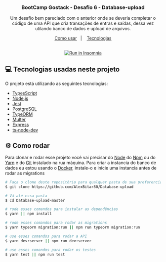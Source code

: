 <h3 align="center">
	BootCamp Gostack - Desafio 6 - Database-upload
</h3>
<p align="center">
  Um desafio bem pareciado com o anterior onde se deveria completar o código de uma API que cria transações de entras e saídas, dessa vez utilando banco de dados e upload de arquivos.
</p>

<p align="center">
  <a href="#gear-como-rodar">Como usar</a>&nbsp;&nbsp;&nbsp;|&nbsp;&nbsp;&nbsp;
  <a href="#computer-tecnologias-usadas-neste-projeto">Tecnologias</a>
</p>

</br>

<div align="center">
  <a href="https://insomnia.rest/run/?label=Desafio%20Database-upload&uri=https%3A%2F%2Fgithub.com%2FAlexBitar80%2FDatabase-upload%2Fblob%2Fmaster%2FInsomnia_2020-11-25.json" target="_blank"><img src="https://insomnia.rest/images/run.svg" alt="Run in Insomnia"></a>
</div>

## :computer: Tecnologias usadas neste projeto

O projeto está utilizando as seguintes tecnologias:

-  [TypesScript](https://www.typescriptlang.org/)
-  [Node.js](https://nodejs.org/en/)
-  [Jest](https://jestjs.io/)
-  [PostgreSQL](https://www.postgresql.org/)
-  [TypeORM](https://typeorm.io/#/)
-  [Multer](https://www.npmjs.com/package/multer)
-  [Express](https://expressjs.com/pt-br/)
-  [ts-node-dev](https://www.npmjs.com/package/ts-node-dev)

## :gear: Como rodar

Para clonar e rodar esse projeto você vai precisar do [Node](https://nodejs.org/en/) do [Npm](https://www.npmjs.com/get-npm) ou do [Yarn](https://yarnpkg.com/) e do [Git](https://git-scm.com/) instalado na rua máquina.
Para criar a instancia do banco de dados eu estou usando o [Docker](https://docs.docker.com/get-docker/), instale-o e inicie uma instancia antes de rodar as migrations

```bash
# Faça o clone deste repositório para qualquer pasta de sua preferencia
$ git clone https://github.com/AlexBitar80/Database-upload

# Vá até essa pasta
$ cd Database-upload-master

# rode esses comandos para instalar as dependências
$ yarn || npm install

# rode esses comandos para rodar as migrations
$ yarn typeorm migration:run || npm run typeorm migration:run

# use esses comandos para rodar a API
$ yarn dev:server || npm run dev:server

# use esses comandos para rodar os testes
$ yarn test || npm run test

```

